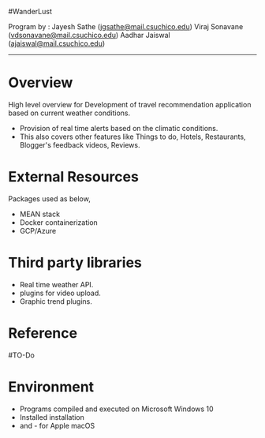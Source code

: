 #WanderLust 

Program by : Jayesh Sathe (jgsathe@mail.csuchico.edu)
			Viraj Sonavane (vdsonavane@mail.csuchico.edu)
			Aadhar Jaiswal	(ajaiswal@mail.csuchico.edu)
             
------------------------------------------------------------------------------------------------------------------------------------
# Overview

High level overview for Development of travel recommendation application based on current weather conditions.
- Provision of real time alerts based on the climatic conditions.
- This also covers other features like Things to do, Hotels, Restaurants, Blogger's feedback videos, Reviews.


# External Resources

Packages used as below,
- MEAN stack 
- Docker containerization
- GCP/Azure

# Third party libraries
 -  Real time weather API.
 - plugins for video upload.
 - Graphic trend plugins.

# Reference 

#TO-Do


# Environment

- Programs compiled and executed on Microsoft Windows 10 
- Installed <npm package name> installation
- and <npm package name>- for Apple macOS 
